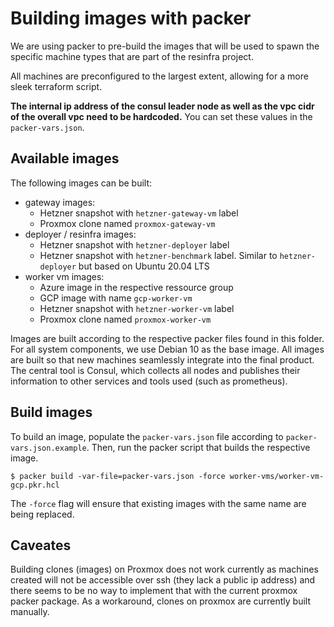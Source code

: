 # Building images with packer

We are using packer to pre-build the images that will be used to spawn the specific machine types
that are part of the resinfra project.

All machines are preconfigured to the largest extent, allowing for a more sleek terraform script.

**The internal ip address of the consul leader node as well as the vpc cidr of the overall vpc need to be hardcoded.**
You can set these values in the ``packer-vars.json``.

## Available images
The following images can be built:
- gateway images:
  - Hetzner snapshot with ``hetzner-gateway-vm`` label
  - Proxmox clone named ``proxmox-gateway-vm``   
- deployer / resinfra images:
  - Hetzner snapshot with ``hetzner-deployer`` label
  - Hetzner snapshot with `hetzner-benchmark` label. Similar to ``hetzner-deployer`` but based on Ubuntu 20.04 LTS
- worker vm images:
  - Azure image in the respective ressource group
  - GCP image with name ``gcp-worker-vm``
  - Hetzner snapshot with ``hetzner-worker-vm`` label
  - Proxmox clone named ``proxmox-worker-vm``
  
Images are built according to the respective packer files found in this folder. For all system components, we use Debian
10 as the base image. All images are built so that new 
machines seamlessly integrate into the final product. The central tool is Consul, which collects all nodes and publishes
their information to other services and tools used (such as prometheus).

## Build images
To build an image, populate the `packer-vars.json` file according to `packer-vars.json.example`.
Then, run the packer script that builds the respective image.

```
$ packer build -var-file=packer-vars.json -force worker-vms/worker-vm-gcp.pkr.hcl
```
The `-force` flag will ensure that existing images with the same name are being replaced. 

## Caveates
Building clones (images) on Proxmox does not work currently as machines created will not be accessible over ssh 
(they lack a public ip address) and there seems to be no way to implement that with the current proxmox packer
package. As a workaround, clones on proxmox are currently built manually.
